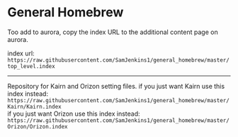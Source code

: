 # General Homebrew
Too add to aurora, copy the index URL to the additional content page on aurora. 

index url: `https://raw.githubusercontent.com/SamJenkins1/general_homebrew/master/top_level.index`

---

Repository for Kairn and Orizon setting files.
if you just want Kairn use this index instead:
`https://raw.githubusercontent.com/SamJenkins1/general_homebrew/master/Kairn/Kairn.index`<br />
if you just want Orizon use this index instead:
`https://raw.githubusercontent.com/SamJenkins1/general_homebrew/master/Orizon/Orizon.index`

